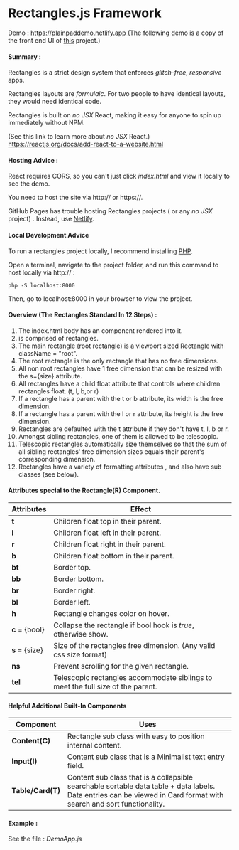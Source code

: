 # Rectangles.js Framework 

Demo : <a href="https://plainpaddemo.netlify.app">https://plainpaddemo.netlify.app </a>(The following demo is a copy of the front end UI of <a href = "https://alextselegidis.com/try/plainpad-standalone/#/notes">this</a> project.)



#### Summary :

Rectangles is a strict design system that enforces *glitch-free*, *responsive* apps.

Rectangles layouts are *formulaic*. For two people to have identical layouts, they would need identical code.

Rectangles is built on *no JSX* React, making it easy for anyone to spin up immediately without NPM. 

(See this link to learn more about *no JSX* React.)
https://reactjs.org/docs/add-react-to-a-website.html



#### Hosting Advice :

React requires CORS, so you can't just click *index.html* and view it locally to see the demo.

You need to host the site via http:// or https://. 

GitHub Pages has trouble hosting Rectangles projects ( or any *no JSX* project) . Instead, use <a href = "https://www.netlify.com/">Netlify</a>.



#### Local Development Advice

To run a rectangles project locally, I recommend installing <a href="https://www.php.net/manual/en/install.php">PHP</a>. 

Open a terminal, navigate to the project folder, and run this command to host locally via http:// :

```
php -S localhost:8000
```

Then, go to localhost:8000 in your browser to view the project.



#### Overview (The Rectangles Standard In 12 Steps) : 

1. The index.html body has an <App/> component rendered into it. 
2. <App/> is comprised of rectangles.
3. The main rectangle (root rectangle) is a viewport sized Rectangle with className = "root".
4. The root rectangle is the only rectangle that has no free dimensions.
5. All non root rectangles have 1 free dimension that can be resized with the s={size} attribute.
6. All rectangles have a child float attribute that controls where children rectangles float. (t, l, b,or r)
7. If a rectangle has a parent with the t or b attribute, its width is the free dimension.
8. If a rectangle has a parent with the l or r attribute, its height is the free dimension.
9. Rectangles are defaulted with the t attribute if they don't have t, l, b or r.
10.  Amongst sibling rectangles, one of them is allowed to be telescopic.
11. Telescopic rectangles automatically size themselves so that the sum of all sibling rectangles' free dimension sizes equals their parent's corresponding dimension.
12. Rectangles have a variety of formatting attributes , and also have sub classes (see below).



#### Attributes special to the Rectangle(R) Component. 

| Attributes     | Effect                                                       |
| :------------- | ------------------------------------------------------------ |
| **t**          | Children float top in their parent.                          |
| **l**          | Children float left in their parent.                         |
| **r**          | Children float right in their parent.                        |
| **b**          | Children float bottom in their parent.                       |
| **bt**         | Border top.                                                  |
| **bb**         | Border bottom.                                               |
| **br**         | Border right.                                                |
| **bl**         | Border left.                                                 |
| **h**          | Rectangle changes color on hover.                            |
| **c** = {bool} | Collapse the rectangle if bool hook is *true*, otherwise show. |
| **s** = {size} | Size of the rectangles free dimension. (Any valid css size format) |
| **ns**         | Prevent scrolling for the given rectangle.                   |
| **tel**        | Telescopic rectangles accommodate siblings to meet the full size of the parent. |



#### Helpful Additional Built-In Components

| Component         | Uses                                                         |
| ----------------- | ------------------------------------------------------------ |
| **Content(C)**    | Rectangle sub class with easy to position internal content.  |
| **Input(I)**      | Content sub class that is a Minimalist text entry field.     |
| **Table/Card(T)** | Content sub class that is a collapsible searchable sortable data table + data labels. Data entries can be viewed in Card format with search and sort functionality. |



#### Example :

See the file : *DemoApp.js*